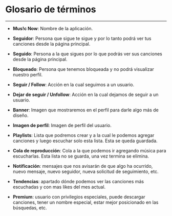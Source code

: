 # Glosario de términos

---

- **Mus!c Now**: Nombre de la aplicación.

- **Seguidor**: Persona que sigue te sigue y por lo tanto podrá ver tus canciones desde la página principal.

- **Seguido**: Persona a la que sigues por lo que podrás ver sus canciones desde la página principal.

- **Bloqueado**: Persona que tenemos bloqueada y no podrá visualizar nuestro perfil.

- **Seguir / Follow**: Acción en la cual seguimos a un usuario.

- **Dejar de seguir / Unfollow**: Acción en la cual dejamos de seguir a un usuario.

- **Banner**: Imagen que mostraremos en el perfil para darle algo más de diseño.

- **Imagen de perfil**: Imagen de perfil del usuario.

- **Playlists**: Lista que podremos crear y a la cual le podemos agregar canciones y luego escuchar solo esta lista. Esta se queda guardada.

- **Cola de reproducción**: Cola a la que podemos ir agregando música para escucharlas. Esta lista no se guarda, una vez termina se elimina.

- **Notificación**: mensajes que nos avisarán de que algo ha ocurrido, nuevo mensaje, nuevo seguidor, nueva solicitud de seguimiento, etc.

- **Tendencias**: apartado dónde podemos ver las canciones más escuchadas y con mas likes del mes actual.

- **Premium**: usuario con privilegios especiales, puede descargar canciones, tener un nombre especial, estar mejor posicionado en las búsquedas, etc.